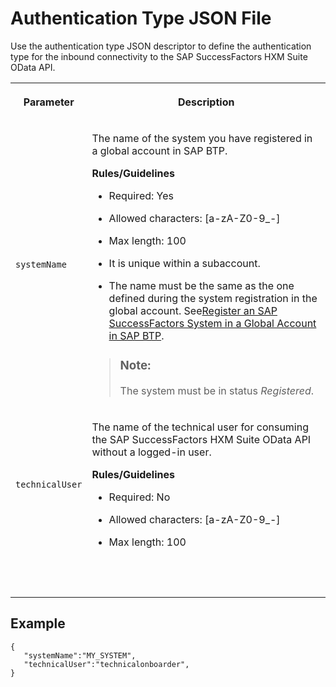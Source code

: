 <!-- loio543fbd6103d746f19c410dc2092d6f5e -->

# Authentication Type JSON File

Use the authentication type JSON descriptor to define the authentication type for the inbound connectivity to the SAP SuccessFactors HXM Suite OData API.




<table>
<tr>
<th>

Parameter



</th>
<th>

Description



</th>
</tr>
<tr>
<td>

`systemName`



</td>
<td>

The name of the system you have registered in a global account in SAP BTP.

**Rules/Guidelines**

-   Required: Yes

-   Allowed characters: \[a-zA-Z0-9\_-\]

-   Max length: 100

-   It is unique within a subaccount.

-   The name must be the same as the one defined during the system registration in the global account. See[Register an SAP SuccessFactors System in a Global Account in SAP BTP](Register_an_SAP_SuccessFactors_System_in_a_Global_Account_in_SAP_BTP_e956ba2.md).


> ### Note:  
> The system must be in status *Registered*.



</td>
</tr>
<tr>
<td>

`technicalUser`



</td>
<td>

The name of the technical user for consuming the SAP SuccessFactors HXM Suite OData API without a logged-in user.

**Rules/Guidelines**

-   Required: No

-   Allowed characters: \[a-zA-Z0-9\_-\]

-   Max length: 100




</td>
</tr>
<tr>
<td>

 



</td>
<td>

 



</td>
</tr>
</table>



<a name="loio543fbd6103d746f19c410dc2092d6f5e__section_ijt_pj2_phb"/>

## Example

```lang-json
{
   "systemName":"MY_SYSTEM",
   "technicalUser":"technicalonboarder",
}

```

